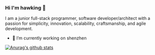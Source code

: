 ### Hi I'm hawking 👋
I am a junior full-stack programmer, software developer/architect with a passion for simplicity, innovation, scalability, craftsmanship, and agile development.

<!--
**hewking/hewking** is a ✨ _special_ ✨ repository because its `README.md` (this file) appears on your GitHub profile.

Here are some ideas to get you started:

- 🔭 I’m currently working on ...
- 🌱 I’m currently learning ...
- 👯 I’m looking to collaborate on ...
- 🤔 I’m looking for help with ...
- 💬 Ask me about ...
- 📫 How to reach me: ...
- 😄 Pronouns: ...
- ⚡ Fun fact: ...
-->

- 🔭 I’m currently working on shenzhen

[![Anurag's github stats](https://github-readme-stats.vercel.app/api?username=hewking)](https://github.com/anuraghazra/github-readme-stats)
